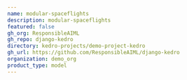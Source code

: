 ```yaml
---
name: modular-spaceflights
description: modular-spaceflights
featured: false
gh_org: ResponsibleAIML
gh_repo: django-kedro
directory: kedro-projects/demo-project-kedro
gh_url: https://github.com/ResponsibleAIML/django-kedro
organization: demo_org
product_type: model
---
```

